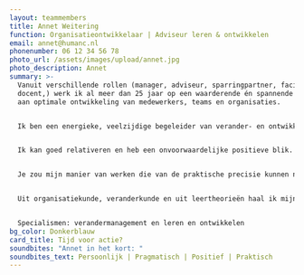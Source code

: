 ```yaml
---
layout: teammembers
title: Annet Weitering
function: Organisatieontwikkelaar | Adviseur leren & ontwikkelen
email: annet@humanc.nl
phonenumber: 06 12 34 56 78
photo_url: /assets/images/upload/annet.jpg
photo_description: Annet
summary: >-
  Vanuit verschillende rollen (manager, adviseur, sparringpartner, facilitator,
  docent,) werk ik al meer dan 25 jaar op een waarderende én spannende manier
  aan optimale ontwikkeling van medewerkers, teams en organisaties. ​


  Ik ben een energieke, veelzijdige begeleider van verander- en ontwikkeltrajecten met scherp gevoel voor mensen en wat er tussen hen gebeurt. Ik ben sterk in het benoemen van wat ik ter plekke hoor en zie en aarzel niet om dat terug te geven. Op die wijze bied ik  kennis, ervaring, feedback en steun die er toe doen.  ​


  Ik kan goed relativeren en heb een onvoorwaardelijke positieve blik. ​


  Je zou mijn manier van werken die van de praktische precisie kunnen noemen. Ik kan goed kijken naar mensen, maar kan ook zaken concreet en hanteerbaar te maken en sturen op resultaat. ​


  Uit organisatiekunde, veranderkunde en uit leertheorieën haal ik mijn kennis en inspiratie. Ik vind het een uitdaging om samen te kijken hoe . er met beperkte middelen een maximaal effect kan worden bereikt. Altijd dicht op de huid en middenin de praktijk van de mensen. ​


  Specialismen: verandermanagement en leren en ontwikkelen
bg_color: Donkerblauw
card_title: Tijd voor actie?
soundbites: "Annet in het kort: "
soundbites_text: Persoonlijk | Pragmatisch | Positief | Praktisch
---
```

